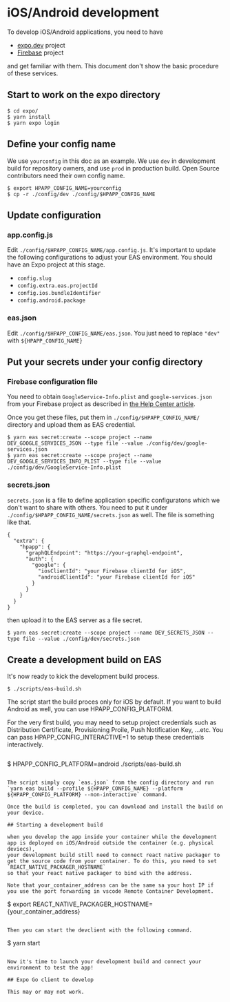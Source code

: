 # iOS/Android development

To develop iOS/Android applications, you need to have

- [expo.dev](https://expo.dev/) project
- [Firebase](https://firebase.google.com/) project

and get familiar with them. This document don't show the basic procedure of these services.

## Start to work on the expo directory

```
$ cd expo/
$ yarn install
$ yarn expo login
```

## Define your config name

We use `yourconfig` in this doc as an example. We use `dev` in development build for repository owners, and use `prod` in production build. Open Source contributors need their own config name.

```
$ export HPAPP_CONFIG_NAME=yourconfig
$ cp -r ./config/dev ./config/$HPAPP_CONFIG_NAME
```

## Update configuration

### app.config.js

Edit `./config/$HPAPP_CONFIG_NAME/app.config.js`. It's important to update the following configurations to adjust your EAS environment. You should have an Expo project at this stage.

- `config.slug`
- `config.extra.eas.projectId`
- `config.ios.bundleIdentifier`
- `config.android.package`

### eas.json

Edit `./config/$HPAPP_CONFIG_NAME/eas.json`. You just need to replace `"dev"` with `${HPAPP_CONFIG_NAME}`

## Put your secrets under your config directory

### Firebase configuration file

You need to obtain `GoogleService-Info.plist` and `google-services.json` from your Firebase project as described in [the Help Center article](https://support.google.com/firebase/answer/7015592).

Once you get these files, put them in `./config/$HPAPP_CONFIG_NAME/` directory and upload them as EAS credential.

```
$ yarn eas secret:create --scope project --name DEV_GOOGLE_SERVICES_JSON --type file --value ./config/dev/google-services.json
$ yarn eas secret:create --scope project --name DEV_GOOGLE_SERVICES_INFO_PLIST --type file --value ./config/dev/GoogleService-Info.plist
```

### secrets.json

`secrets.json` is a file to define application specific configuratons which we don't want to share with others. You need to put it under `./config/$HPAPP_CONFIG_NAME/secrets.json` as well. The file is something like that.

```
{
  "extra": {
    "hpapp": {
      "graphQLEndpoint": "https://your-graphql-endpoint",
      "auth": {
        "google": {
          "iosClientId": "your Firebase clientId for iOS",
          "androidClientId": "your Firebase clientId for iOS"
        }
      }
    }
  }
}
```

then upload it to the EAS server as a file secret.

```
$ yarn eas secret:create --scope project --name DEV_SECRETS_JSON --type file --value ./config/dev/secrets.json
```

## Create a development build on EAS

It's now ready to kick the development build process.

```
$ ./scripts/eas-build.sh
```

The script start the build proces only for iOS by default. If you want to build Android as well, you can use HPAPP_CONFIG_PLATFORM.

For the very first build, you may need to setup project credentials such as Distribution Certificate, Provisioning Proile, Push Notification Key, ...etc. You can pass HPAPP_CONFIG_INTERACTIVE=1 to setup these credentials interactively.

```

```

$ HPAPP_CONFIG_PLATFORM=android ./scripts/eas-build.sh

```

The script simply copy `eas.json` from the config directory and run `yarn eas build --profile ${HPAPP_CONFIG_NAME} --platform ${HPAPP_CONFIG_PLATFORM} --non-interactive` command.

Once the build is completed, you can download and install the build on your device.

## Starting a development build

when you develop the app inside your container while the development app is deployed on iOS/Android outside the container (e.g. physical deviecs),
your development build still need to connect react native packager to get the source code from your container. To do this, you need to set `REACT_NATIVE_PACKAGER_HOSTNAME`
so that your react native packager to bind with the address.

Note that your_container_address can be the same sa your host IP if you use the port forwarding in vscode Remote Container Development.

```

$ export REACT_NATIVE_PACKAGER_HOSTNAME={your_container_address}

```

Then you can start the devclient with the following command.

```

$ yarn start

```

Now it's time to launch your development build and connect your environment to test the app!

## Expo Go client to develop

This may or may not work.
```
